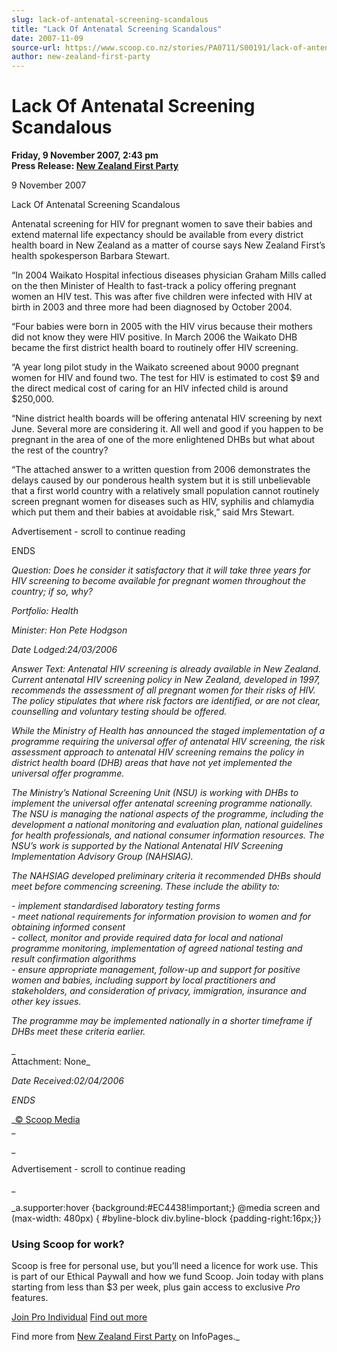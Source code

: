 ```yaml
---
slug: lack-of-antenatal-screening-scandalous
title: "Lack Of Antenatal Screening Scandalous"
date: 2007-11-09
source-url: https://www.scoop.co.nz/stories/PA0711/S00191/lack-of-antenatal-screening-scandalous.htm
author: new-zealand-first-party
---
```

Lack Of Antenatal Screening Scandalous
======================================

**Friday, 9 November 2007, 2:43 pm**  
**Press Release: [New Zealand First Party](https://info.scoop.co.nz/New_Zealand_First_Party)**

9 November 2007

Lack Of Antenatal Screening Scandalous

Antenatal screening for HIV for pregnant women to save their babies and extend maternal life expectancy should be available from every district health board in New Zealand as a matter of course says New Zealand First’s health spokesperson Barbara Stewart.

“In 2004 Waikato Hospital infectious diseases physician Graham Mills called on the then Minister of Health to fast-track a policy offering pregnant women an HIV test. This was after five children were infected with HIV at birth in 2003 and three more had been diagnosed by October 2004.

“Four babies were born in 2005 with the HIV virus because their mothers did not know they were HIV positive. In March 2006 the Waikato DHB became the first district health board to routinely offer HIV screening.

“A year long pilot study in the Waikato screened about 9000 pregnant women for HIV and found two. The test for HIV is estimated to cost $9 and the direct medical cost of caring for an HIV infected child is around $250,000.

“Nine district health boards will be offering antenatal HIV screening by next June. Several more are considering it. All well and good if you happen to be pregnant in the area of one of the more enlightened DHBs but what about the rest of the country?

“The attached answer to a written question from 2006 demonstrates the delays caused by our ponderous health system but it is still unbelievable that a first world country with a relatively small population cannot routinely screen pregnant women for diseases such as HIV, syphilis and chlamydia which put them and their babies at avoidable risk,” said Mrs Stewart.

Advertisement - scroll to continue reading





  
ENDS  

  
_Question: Does he consider it satisfactory that it will take three years for HIV screening to become available for pregnant women throughout the country; if so, why?_

_Portfolio: Health_

_Minister: Hon Pete Hodgson_

_Date Lodged:24/03/2006_

_Answer Text: Antenatal HIV screening is already available in New Zealand. Current antenatal HIV screening policy in New Zealand, developed in 1997, recommends the assessment of all pregnant women for their risks of HIV. The policy stipulates that where risk factors are identified, or are not clear, counselling and voluntary testing should be offered._

_While the Ministry of Health has announced the staged implementation of a programme requiring the universal offer of antenatal HIV screening, the risk assessment approach to antenatal HIV screening remains the policy in district health board (DHB) areas that have not yet implemented the universal offer programme._

_The Ministry’s National Screening Unit (NSU) is working with DHBs to  
implement the universal offer antenatal screening programme nationally.  
The NSU is managing the national aspects of the programme, including the development a national monitoring and evaluation plan, national guidelines for health professionals, and national consumer information resources. The NSU’s work is supported by the National Antenatal HIV Screening Implementation Advisory Group (NAHSIAG)._

_The NAHSIAG developed preliminary criteria it recommended DHBs should meet before commencing screening. These include the ability to:_

_\- implement standardised laboratory testing forms  
\- meet national requirements for information provision to women and for obtaining informed consent  
\- collect, monitor and provide required data for local and national  
programme monitoring, implementation of agreed national testing and result confirmation algorithms  
\- ensure appropriate management, follow-up and support for positive women and babies, including support by local practitioners and stakeholders, and consideration of privacy, immigration, insurance and other key issues._

_The programme may be implemented nationally in a shorter timeframe if DHBs meet these criteria earlier._

_  
Attachment: None_

_Date Received:02/04/2006_

_ENDS_

_[© Scoop Media](http://www.scoop.co.nz/about/terms.html)  
_

_

Advertisement - scroll to continue reading



_

_a.supporter:hover {background:#EC4438!important;} @media screen and (max-width: 480px) { #byline-block div.byline-block {padding-right:16px;}}

### Using Scoop for work?

Scoop is free for personal use, but you’ll need a licence for work use. This is part of our Ethical Paywall and how we fund Scoop. Join today with plans starting from less than $3 per week, plus gain access to exclusive _Pro_ features.  
  
[Join Pro Individual](https://pro.scoop.co.nz/Individual/?from=ProIn24) [Find out more](https://pro.scoop.co.nz/using-scoop-for-work/?from=ProIn24)

Find more from [New Zealand First Party](https://info.scoop.co.nz/New_Zealand_First_Party) on InfoPages._